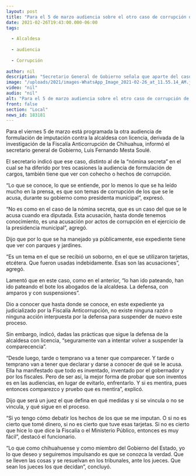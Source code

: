 ```yaml
---
layout: post
title: "Para el 5 de marzo audiencia sobre el otro caso de corrupción de alcaldesa de Chihuahua -  SGG"
date: 2021-02-26T19:43:00.000-06:00
tags:
  
  - Alcaldesa
  
  - audiencia
  
  - Corrupción
  
author: nil
description: "Secretario General de Gobierno señala que aparte del caso de la “nómina secreta” sigue programada la audiencia para formulación de cargos en un expediente por cohecho ya judicializado por la Fiscalía Anticorrupción"
image: "/uploads/2021/images-WhatsApp_Image_2021-02-26_at_11.55.14_AM.jpeg"
video: "nil"
audio: "nil"
alt: "Para el 5 de marzo audiencia sobre el otro caso de corrupción de alcaldesa de Chihuahua -  SGG"
front: false
section: "Local"
news_id: 183181
---
```


Para el viernes 5 de marzo está programada la otra audiencia de formulación de imputación contra la alcaldesa con licencia, derivada de la investigación de la Fiscalía Anticorrupción de Chihuahua, informó el secretario general de Gobierno, Luis Fernando Mesta Soulé.

El secretario indicó que ese caso, distinto al de la “nómina secreta” en el cual se ha diferido por tres ocasiones la audiencia de formulación de cargos, también tiene que ver con cohecho o hechos de corrupción.

“Lo que se conoce, lo que se entiende, por lo menos lo que se ha leído mucho en la prensa, es que son temas de corrupción de los que se le acusa, durante su gobierno como presidenta municipal”, expresó.

“No es como en el caso de la nómina secreta, que es un caso del que se le acusa cuando era diputada. Esta acusación, hasta donde tenemos conocimiento, es una acusación por actos de corrupción en el ejercicio de la presidencia municipal”, agregó.

Dijo que por lo que se ha manejado ya públicamente, ese expediente tiene que ver con parques y jardines.

“Es un tema en el que se recibió un soborno, en el que se utilizaron tarjetas, etcétera. Que fueron usadas indebidamente. Esas son las acusaciones”, agregó.

Lamentó que en este caso, como en el anterior, “lo han ido pateando, han ido pateando el bote los abogados de la alcaldesa. La defensa, con amparos y con suspensiones”.

Dio a conocer que hasta donde se conoce, en este expediente ya judicializado por la Fiscalía Anticorrupción, no existe ninguna razón o ninguna acción interpuesta por la defensa para suspender de nuevo este proceso.

Sin embargo, indicó, dadas las prácticas que sigue la defensa de la alcaldesa con licencia, “seguramente van a intentar volver a suspender la comparecencia”.

“Desde luego, tarde o temprano va a tener que comparecer. Y tarde o temprano van a tener que declarar y darse a conocer de qué se le acusa. Ella ha manifestado que todo es inventado, inventado por el gobernador y por los fiscales. Pero de ser así, la mejor forma de probar que son inventos es en las audiencias, en lugar de evitarlo, enfrentarlo.  Y si es mentira, pues entonces comparezco y pruebo que es mentira”, explicó.

Dijo que será un juez el que defina en qué medidas y si se vincula o no se vincula,  y qué sigue en el proceso.

“Si yo tengo cómo debatir los hechos de los que se me imputan. O si no es cierto que tomé dinero, si no es cierto que tuve esas tarjetas. Si no es cierto que hice lo que dice la Fiscalía o el Ministerio Público, entonces es muy fácil”, destacó el funcionario.

“Lo que como chihuahuense y como miembro del Gobierno del Estado, yo lo que deseo y seguiremos impulsando es que se conozca la verdad. Que se lleven las cosas y se resuelvan en los tribunales, ante los jueces. Que sean los jueces los que decidan”, concluyó.
